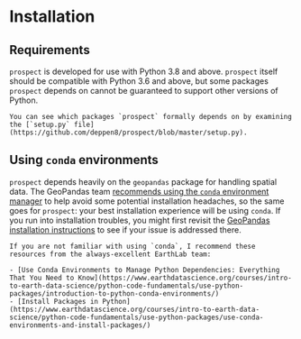Installation
============

## Requirements

`prospect` is developed for use with Python 3.8 and above. `prospect` itself should be compatible with Python 3.6 and above, but some packages `prospect` depends on cannot be guaranteed to support other versions of Python.

```{tip}
You can see which packages `prospect` formally depends on by examining the [`setup.py` file](https://github.com/deppen8/prospect/blob/master/setup.py).
```

## Using `conda` environments

`prospect` depends heavily on the `geopandas` package for handling spatial data. The GeoPandas team [recommends using the `conda` environment manager](https://geopandas.org/install.html) to help avoid some potential installation headaches, so the same goes for `prospect`: your best installation experience will be using `conda`. If you run into installation troubles, you might first revisit the [GeoPandas installation instructions](https://geopandas.org/install.html) to see if your issue is addressed there.

```{tip}
If you are not familiar with using `conda`, I recommend these resources from the always-excellent EarthLab team:

- [Use Conda Environments to Manage Python Dependencies: Everything That You Need to Know](https://www.earthdatascience.org/courses/intro-to-earth-data-science/python-code-fundamentals/use-python-packages/introduction-to-python-conda-environments/)
- [Install Packages in Python](https://www.earthdatascience.org/courses/intro-to-earth-data-science/python-code-fundamentals/use-python-packages/use-conda-environments-and-install-packages/)
```
